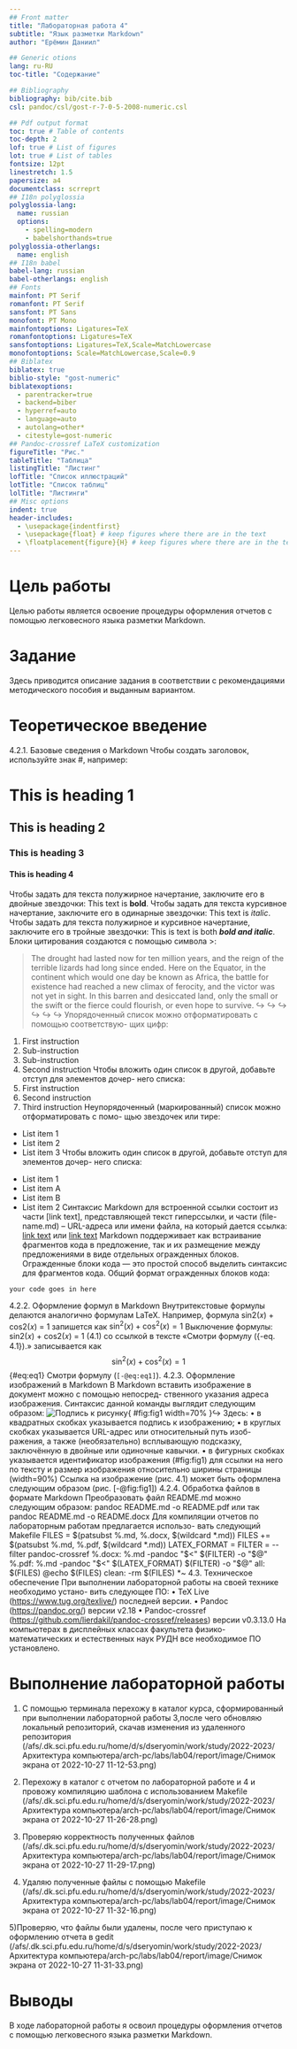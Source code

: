 ```yaml
---
## Front matter
title: "Лабораторная работа 4"
subtitle: "Язык разметки Markdown"
author: "Ерёмин Даниил"

## Generic otions
lang: ru-RU
toc-title: "Содержание"

## Bibliography
bibliography: bib/cite.bib
csl: pandoc/csl/gost-r-7-0-5-2008-numeric.csl

## Pdf output format
toc: true # Table of contents
toc-depth: 2
lof: true # List of figures
lot: true # List of tables
fontsize: 12pt
linestretch: 1.5
papersize: a4
documentclass: scrreprt
## I18n polyglossia
polyglossia-lang:
  name: russian
  options:
	- spelling=modern
	- babelshorthands=true
polyglossia-otherlangs:
  name: english
## I18n babel
babel-lang: russian
babel-otherlangs: english
## Fonts
mainfont: PT Serif
romanfont: PT Serif
sansfont: PT Sans
monofont: PT Mono
mainfontoptions: Ligatures=TeX
romanfontoptions: Ligatures=TeX
sansfontoptions: Ligatures=TeX,Scale=MatchLowercase
monofontoptions: Scale=MatchLowercase,Scale=0.9
## Biblatex
biblatex: true
biblio-style: "gost-numeric"
biblatexoptions:
  - parentracker=true
  - backend=biber
  - hyperref=auto
  - language=auto
  - autolang=other*
  - citestyle=gost-numeric
## Pandoc-crossref LaTeX customization
figureTitle: "Рис."
tableTitle: "Таблица"
listingTitle: "Листинг"
lofTitle: "Список иллюстраций"
lotTitle: "Список таблиц"
lolTitle: "Листинги"
## Misc options
indent: true
header-includes:
  - \usepackage{indentfirst}
  - \usepackage{float} # keep figures where there are in the text
  - \floatplacement{figure}{H} # keep figures where there are in the text
---
```


# Цель работы

Целью работы является освоение процедуры оформления отчетов с помощью
легковесного языка разметки Markdown.

# Задание

Здесь приводится описание задания в соответствии с рекомендациями
методического пособия и выданным вариантом.

# Теоретическое введение

4.2.1. Базовые сведения о Markdown
Чтобы создать заголовок, используйте знак #, например:
# This is heading 1
## This is heading 2
### This is heading 3
#### This is heading 4
Чтобы задать для текста полужирное начертание, заключите его в двойные
звездочки:
This text is **bold**.
Чтобы задать для текста курсивное начертание, заключите его в одинарные
звездочки:
This text is *italic*.
Чтобы задать для текста полужирное и курсивное начертание, заключите его
в тройные звездочки:
This is text is both ***bold and italic***.
Блоки цитирования создаются с помощью символа >:
> The drought had lasted now for ten million years, and the reign of
the terrible lizards had long since ended. Here on the Equator,
in the continent which would one day be known as Africa, the
battle for existence had reached a new climax of ferocity, and
the victor was not yet in sight. In this barren and desiccated
land, only the small or the swift or the fierce could flourish,
or even hope to survive.
↪
↪
↪
↪
↪
↪
Упорядоченный список можно отформатировать с помощью соответствую-
щих цифр:
1. First instruction
1. Sub-instruction
1. Sub-instruction
1. Second instruction
Чтобы вложить один список в другой, добавьте отступ для элементов дочер-
него списка:
1. First instruction
1. Second instruction
1. Third instruction
Неупорядоченный (маркированный) список можно отформатировать с помо-
щью звездочек или тире:
* List item 1
* List item 2
* List item 3
Чтобы вложить один список в другой, добавьте отступ для элементов дочер-
него списка:
- List item 1
- List item A
- List item B
- List item 2
Синтаксис Markdown для встроенной ссылки состоит из части [link text],
представляющей текст гиперссылки, и части (file-name.md) – URL-адреса или
имени файла, на который дается ссылка:
[link text](file-name.md)
или
[link text](http://example.com/ "Необязательная подсказка")
Markdown поддерживает как встраивание фрагментов кода в предложение,
так и их размещение между предложениями в виде отдельных огражденных
блоков. Огражденные блоки кода — это простой способ выделить синтаксис для
фрагментов кода. Общий формат огражденных блоков кода:
``` language
your code goes in here
```
4.2.2. Оформление формул в Markdown
Внутритекстовые формулы делаются аналогично формулам LaTeX. Например,
формула sin2(𝑥) + cos2(𝑥) = 1 запишется как
$\sin^2 (x) + \cos^2 (x) = 1$
Выключение формулы:
sin2(𝑥) + cos2(𝑥) = 1 (4.1)
со ссылкой в тексте «Смотри формулу ({-eq. 4.1}).» записывается как
$$
\sin^2 (x) + \cos^2 (x) = 1
$$ {#eq:eq1}
Смотри формулу (`[-@eq:eq1]`).
4.2.3. Оформление изображений в Markdown
В Markdown вставить изображение в документ можно с помощью непосред-
ственного указания адреса изображения. Синтаксис данной команды выглядит
следующим образом:
![Подпись к рисунку](/путь/к/изображению.jpg "Необязательная
подсказка"){ #fig:fig1 width=70% }↪
Здесь:
• в квадратных скобках указывается подпись к изображению;
• в круглых скобках указывается URL-адрес или относительный путь изоб-
ражения, а также (необязательно) всплывающую подсказку, заключённую
в двойные или одиночные кавычки.
• в фигурных скобках указывается идентификатор изображения (#fig:fig1)
для ссылки на него по тексту и размер изображения относительно ширины
страницы (width=90%)
Ссылка на изображение (рис. 4.1) может быть оформлена следующим образом
(рис. [-@fig:fig1])
4.2.4. Обработка файлов в формате Markdown
Преобразовать файл README.md можно следующим образом:
pandoc README.md -o README.pdf
или так
pandoc README.md -o README.docx
Для компиляции отчетов по лабораторным работам предлагается использо-
вать следующий Makefile
FILES = $(patsubst %.md, %.docx, $(wildcard *.md))
FILES += $(patsubst %.md, %.pdf, $(wildcard *.md))
LATEX_FORMAT =
FILTER = --filter pandoc-crossref
%.docx: %.md
-pandoc "$<" $(FILTER) -o "$@"
%.pdf: %.md
-pandoc "$<" $(LATEX_FORMAT) $(FILTER) -o "$@"
all: $(FILES)
@echo $(FILES)
clean:
-rm $(FILES) *~
4.3. Техническое обеспечение
При выполнении лабораторной работы на своей технике необходимо устано-
вить следующее ПО:
• TeX Live (https://www.tug.org/texlive/) последней версии.
• Pandoc (https://pandoc.org/) версии v2.18
• Pandoc-crossref (https://github.com/lierdakil/pandoc-crossref/releases)
версии v0.3.13.0
На компьютерах в дисплейных классах факультета физико-математических
и естественных наук РУДН все необходимое ПО установлено.


# Выполнение лабораторной работы
1) С помощью терминала перехожу в каталог курса, сформированный при выполнении лабораторной работы 3,после чего обновляю локальный репозиторий, скачав изменения из удаленного репозитория 
(/afs/.dk.sci.pfu.edu.ru/home/d/s/dseryomin/work/study/2022-2023/Архитектура компьютера/arch-pc/labs/lab04/report/image/Снимок экрана от 2022-10-27 11-12-53.png)

2) Перехожу в каталог с отчетом по лабораторной работе и 4 и провожу компиляцию шаблона с использованием Makefile
(/afs/.dk.sci.pfu.edu.ru/home/d/s/dseryomin/work/study/2022-2023/Архитектура компьютера/arch-pc/labs/lab04/report/image/Снимок экрана от 2022-10-27 11-26-28.png)

3) Проверяю корректность полученных файлов
(/afs/.dk.sci.pfu.edu.ru/home/d/s/dseryomin/work/study/2022-2023/Архитектура компьютера/arch-pc/labs/lab04/report/image/Снимок экрана от 2022-10-27 11-29-17.png)

4) Удаляю полученные файлы с помощью Makefile
(/afs/.dk.sci.pfu.edu.ru/home/d/s/dseryomin/work/study/2022-2023/Архитектура компьютера/arch-pc/labs/lab04/report/image/Снимок экрана от 2022-10-27 11-32-16.png)

5)Проверяю, что файлы были удалены, после чего приступаю к оформлению отчета в gedit
(/afs/.dk.sci.pfu.edu.ru/home/d/s/dseryomin/work/study/2022-2023/Архитектура компьютера/arch-pc/labs/lab04/report/image/Снимок экрана от 2022-10-27 11-31-33.png)

# Выводы

В ходе лабораторной работы я освоил процедуры оформления отчетов с помощью легковесного языка разметки Markdown.

